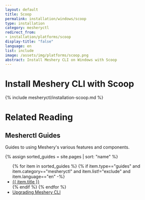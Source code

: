 ```yaml
---
layout: default
title: Scoop
permalink: installation/windows/scoop
type: installation
category: mesheryctl
redirect_from:
- installation/platforms/scoop
display-title: "false"
language: en
list: include
image: /assets/img/platforms/scoop.png
abstract: Install Meshery CLI on Windows with Scoop
---
```

# Install Meshery CLI with Scoop

{% include mesheryctl/installation-scoop.md %}

# Related Reading

## Mesherctl Guides

Guides to using Meshery's various features and components.

{% assign sorted_guides = site.pages | sort: "name" %}

<ul>
  {% for item in sorted_guides %}
  {% if item.type=="guides" and item.category=="mesheryctl" and item.list!="exclude" and item.language=="en" -%}
    <li><a href="{{ site.baseurl }}{{ item.url }}">{{ item.title }}</a>
    </li>
    {% endif %}
  {% endfor %}
    <li><a href="{{ site.baseurl }}/guides/upgrade#upgrading-meshery-cli">Upgrading Meshery CLI</a></li>
</ul>

